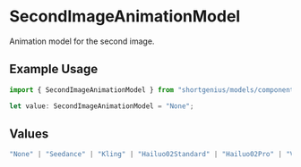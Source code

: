 # SecondImageAnimationModel

Animation model for the second image.

## Example Usage

```typescript
import { SecondImageAnimationModel } from "shortgenius/models/components";

let value: SecondImageAnimationModel = "None";
```

## Values

```typescript
"None" | "Seedance" | "Kling" | "Hailuo02Standard" | "Hailuo02Pro" | "Veo3" | "SeedanceTTV"
```